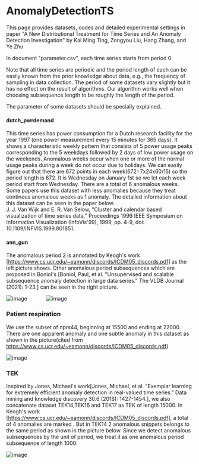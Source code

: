 # AnomalyDetectionTS
This page provides datasets, codes and detailed experimental settings in paper "A New Distributional Treatment for Time Series and An Anomaly Detection Investigation" by Kai Ming Ting, Zongyou Liu, Hang Zhang, and Ye Zhu

In document "parameter.csv", each time series starts from period 0. 

Note that all time series are periodic and the period length of each can be easily known from the prior knowledge about data, e.g., the frequency of sampling in data collection. 
The period of some datasets vary slightly but it has no effect on the result of algorithms. Our algorithm works well when choosing subsequence length to be roughly the length of the period.

The parameter of some datasets should be specially explained.

#### dutch\_pwrdemand
This time series has power consumption for a Dutch research facility for the year 1997 (one power measurement every 15 minutes for 365 days). It shows a characteristic weekly pattern that consists of 5 power usage peaks corresponding to the 5 weekdays followed by 2 days of low power usage on the weekends. Anomalous weeks occur when one or more of the normal usage peaks during a week do not occur due to holidays. We can easily figure out that there are 672 points in each week(672=7x24x60/15) so the period length is 672.  It is Wednesday on January 1st so we let each week period start from Wednesday. There are a total of 6 anomalous weeks. Some papers use this dataset with less anomalies because they treat continous anomalous weeks as 1 anomaly.  The detailed information about this dataset can be seen in the paper below.  
J. J. Van Wijk and E. R. Van Selow, "Cluster and calendar based visualization of time series data," Proceedings 1999 IEEE Symposium on Information Visualization (InfoVis'99), 1999, pp. 4-9, doi: 10.1109/INFVIS.1999.801851.

#### ann_gun
The anomalous period 2 is annotated by Keogh's work [https://www.cs.ucr.edu/~eamonn/discords/ICDM05_discords.pdf] as the left picture shows. Other anomalous period subsequences which are proposed in Boniol's [Boniol, Paul, et al. "Unsupervised and scalable subsequence anomaly detection in large data series." The VLDB Journal (2021): 1-23.] can be seen in the right picture.

![image](https://user-images.githubusercontent.com/90513919/132955327-475b68cb-be6f-4400-bc35-cb75d1be208c.png)&nbsp;&nbsp;&nbsp;&nbsp;&nbsp;&nbsp;&nbsp;&nbsp;&nbsp;&nbsp;&nbsp;&nbsp;
![image](https://user-images.githubusercontent.com/90513919/132955329-80274222-f27e-4dc9-be6f-34683031c44e.png)



### Patient respiration
We use the subset of nprs44, beginning at 15500 and ending at 22000. There are one apparent anomaly and one subtle anomaly in this dataset as shown in the picture(cited from https://www.cs.ucr.edu/~eamonn/discords/ICDM05_discords.pdf) 

![image](https://user-images.githubusercontent.com/90513919/132955446-d1d83ae5-c456-4897-9b6e-c9cc3122382d.png)


### TEK
Inspired by Jones, Michael's work[Jones, Michael, et al. "Exemplar learning for extremely efficient anomaly detection in real-valued time series." Data mining and knowledge discovery 30.6 (2016): 1427-1454.], we also concatenate dataset TEK14,TEK16 and TEK17 as TEK of length 15000. In Keogh's work [https://www.cs.ucr.edu/~eamonn/discords/ICDM05_discords.pdf], a total of 4 anomalies are marked . But in TEK14 2 anomalous snippets belongs to the same period as shown in the picture below. Since we detect anomalous subsequences by the unit of period, we treat it as one anomalous period subsequence of length 1000. 

![image](https://user-images.githubusercontent.com/90513919/132956852-64b15a89-b553-44f6-bfd3-fadb8c243873.png)

